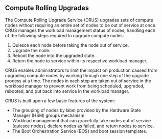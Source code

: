 ## Compute Rolling Upgrades

The Compute Rolling Upgrade Service \(CRUS\) upgrades sets of compute nodes without requiring an entire set of nodes to be out of service at once. CRUS manages the workload management status of nodes, handling each of the following steps required to upgrade compute nodes:

1.  Quiesce each node before taking the node out of service.
2.  Upgrade the node.
3.  Reboot the node into the upgraded state.
4.  Return the node to service within its respective workload manager.

CRUS enables administrators to limit the impact on production caused from upgrading compute nodes by working through one step of the upgrade process at a time. The nodes in each step are taken out of service in the workload manager to prevent work from being scheduled, upgraded, rebooted, and put back into service in the workload manager.

CRUS is built upon a few basic features of the system:

-   The grouping of nodes by label provided by the Hardware State Manager \(HSM\) groups mechanism.
-   Workload management that can gracefully take nodes out of service \(quiesce nodes\), declare nodes as failed, and return nodes to service.
-   The Boot Orchestration Service \(BOS\) and boot session templates.


